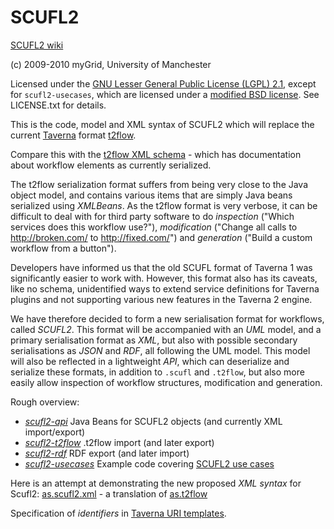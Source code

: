 SCUFL2
======
[SCUFL2 wiki][1]

(c) 2009-2010 myGrid, University of Manchester

Licensed under the [GNU Lesser General Public License (LGPL) 2.1][9],
except for `scufl2-usecases`, which are licensed under a [modified BSD
license](scufl2-usecases/LICENSE.txt). See LICENSE.txt for details.

This is the code, model and XML syntax of SCUFL2 which will replace the current 
[Taverna][8] format [t2flow][2].

Compare this with the [t2flow XML schema][3] - which has documentation
about workflow elements as currently serialized.

The t2flow serialization format suffers from being very close to the
Java object model, and contains various items that are simply Java beans
serialized using _XMLBeans_. As the t2flow format is very verbose, it
can be difficult to deal with for third party software to do
*inspection* ("Which services does this workflow use?"), *modification*
("Change all calls to http://broken.com/ to http://fixed.com/") and
*generation* ("Build a custom workflow from a button").

Developers have informed us that the old SCUFL format of Taverna 1 was
significantly easier to work with. However, this format also has its
caveats, like no schema, unidentified ways to extend service definitions
for Taverna plugins and not supporting various new features in the
Taverna 2 engine.

We have therefore decided to form a new serialisation format for
workflows, called *SCUFL2*. This format will be accompanied with an
*UML* model, and a primary serialisation format as *XML*, but also with
possible secondary serialisations as *JSON* and *RDF*, all following the
UML model. This model will also be reflected in a lightweight *API*,
which can deserialize and serialize these formats, in addition to
`.scufl` and `.t2flow`, but also more easily allow inspection of
workflow structures, modification and generation.

Rough overview:

* [*scufl2-api*](scufl2-api/) Java Beans for SCUFL2 objects (and currently XML import/export)
* [*scufl2-t2flow*](scufl2-t2flow/) .t2flow import (and later export)
* [*scufl2-rdf*](scufl2-rdf/) RDF export (and later import)
* [*scufl2-usecases*](scufl2-usecases/) Example code covering [SCUFL2 use cases][4]


Here is an attempt at demonstrating the new proposed *XML syntax* for
Scufl2: [as.scufl2.xml][5] - a translation of
[as.t2flow][6]

Specification of *identifiers* in [Taverna URI templates][7].



[1]: http://www.mygrid.org.uk/dev/wiki/display/developer/SCUFL2
[2]: http://www.mygrid.org.uk/dev/wiki/display/story/Dataflow+serialization
[3]: http://code.google.com/p/taverna/source/browse/taverna#taverna/dev/xsd/trunk/t2flow
[4]: http://www.mygrid.org.uk/dev/wiki/display/developer/SCUFL2+use+cases
[5]: http://www.mygrid.org.uk/dev/wiki/download/attachments/3572756/as.scufl2.xml?version=1&modificationDate=1270028271000
[6]: http://www.mygrid.org.uk/dev/wiki/download/attachments/3572756/as.t2flow?version=1&modificationDate=1270028403000
[7]: http://www.mygrid.org.uk/dev/wiki/display/developer/Taverna+URI+templates
[8]: http://www.taverna.org.uk/
[9]: http://www.gnu.org/licenses/lgpl-2.1.html
